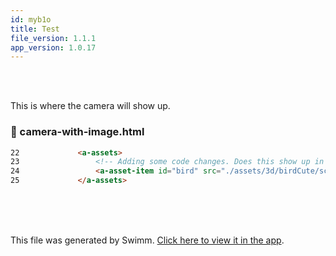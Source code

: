 ```yaml
---
id: myb1o
title: Test
file_version: 1.1.1
app_version: 1.0.17
---
```


<br/>

<br/>

This is where the camera will show up.
<!-- NOTE-swimm-snippet: the lines below link your snippet to Swimm -->
### 📄 camera-with-image.html
```html
22             <a-assets>
23                 <!-- Adding some code changes. Does this show up in Swim? -->
24                 <a-asset-item id="bird" src="./assets/3d/birdCute/scene.gltf" rotation="0 0 0" scale="1 1 1" animation-mixer></a-asset-item>
25             </a-assets>
```

<br/>

<br/>

<br/>

This file was generated by Swimm. [Click here to view it in the app](https://app.swimm.io/repos/Z2l0aHViJTNBJTNBYXJ0ZXN0LXNoYXJlJTNBJTNBTWFydHlUaG9ybmxleQ==/docs/myb1o).

